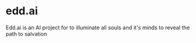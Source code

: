 # edd.ai
Edd.ai is an AI project for to illuminate all souls and it's minds to reveal the path to salvation
